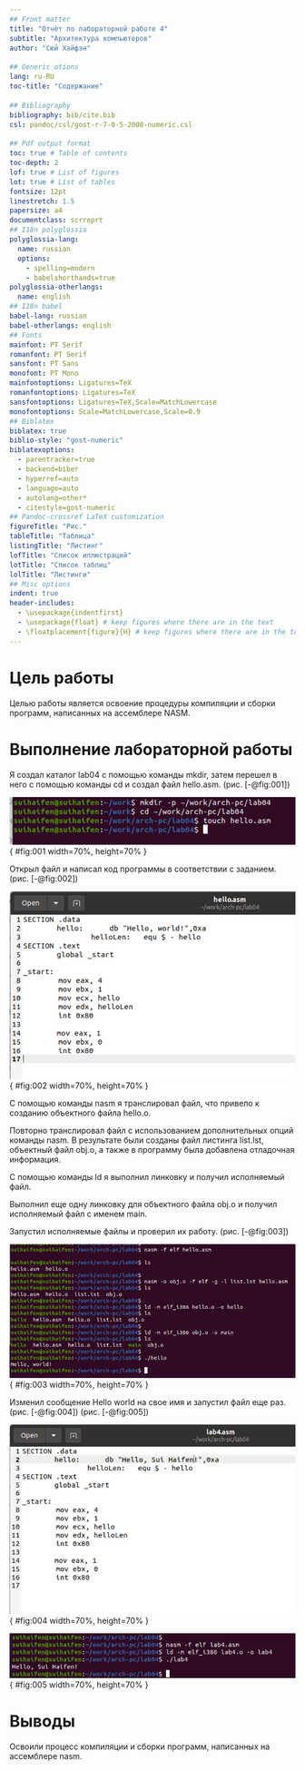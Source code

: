 ```yaml
---
## Front matter
title: "Отчёт по лабораторной работе 4"
subtitle: "Архитектура компьютеров"
author: "Сюй Хайфэн"

## Generic otions
lang: ru-RU
toc-title: "Содержание"

## Bibliography
bibliography: bib/cite.bib
csl: pandoc/csl/gost-r-7-0-5-2008-numeric.csl

## Pdf output format
toc: true # Table of contents
toc-depth: 2
lof: true # List of figures
lot: true # List of tables
fontsize: 12pt
linestretch: 1.5
papersize: a4
documentclass: scrreprt
## I18n polyglossia
polyglossia-lang:
  name: russian
  options:
	- spelling=modern
	- babelshorthands=true
polyglossia-otherlangs:
  name: english
## I18n babel
babel-lang: russian
babel-otherlangs: english
## Fonts
mainfont: PT Serif
romanfont: PT Serif
sansfont: PT Sans
monofont: PT Mono
mainfontoptions: Ligatures=TeX
romanfontoptions: Ligatures=TeX
sansfontoptions: Ligatures=TeX,Scale=MatchLowercase
monofontoptions: Scale=MatchLowercase,Scale=0.9
## Biblatex
biblatex: true
biblio-style: "gost-numeric"
biblatexoptions:
  - parentracker=true
  - backend=biber
  - hyperref=auto
  - language=auto
  - autolang=other*
  - citestyle=gost-numeric
## Pandoc-crossref LaTeX customization
figureTitle: "Рис."
tableTitle: "Таблица"
listingTitle: "Листинг"
lofTitle: "Список иллюстраций"
lotTitle: "Список таблиц"
lolTitle: "Листинги"
## Misc options
indent: true
header-includes:
  - \usepackage{indentfirst}
  - \usepackage{float} # keep figures where there are in the text
  - \floatplacement{figure}{H} # keep figures where there are in the text
---
```


# Цель работы

Целью работы является освоение процедуры компиляции и сборки программ, написанных на ассемблере NASM.

# Выполнение лабораторной работы

Я создал каталог lab04 с помощью команды mkdir, затем перешел в него с помощью команды cd и создал файл hello.asm.
(рис. [-@fig:001])

![Создание каталога и файла](image/01.png){ #fig:001 width=70%, height=70% }

Открыл файл и написал код программы в соответствии с заданием. (рис. [-@fig:002])

![Программа в файле hello.asm](image/02.png){ #fig:002 width=70%, height=70% }

С помощью команды nasm я транслировал файл, что привело к созданию объектного файла hello.o.

Повторно транслировал файл с использованием дополнительных опций команды nasm. 
В результате были созданы файл листинга list.lst, объектный файл obj.o, а также в программу была добавлена отладочная информация.

С помощью команды ld я выполнил линковку и получил исполняемый файл.

Выполнил еще одну линковку для объектного файла obj.o и получил исполняемый файл с именем main.
 
Запустил исполняемые файлы и проверил их работу. (рис. [-@fig:003])
 
![Трансляция, линковка и запуск программы](image/03.png){ #fig:003 width=70%, height=70% }

Изменил сообщение Hello world на свое имя и запустил файл еще раз. (рис. [-@fig:004]) (рис. [-@fig:005])

![Программа в файле lab4.asm](image/04.png){ #fig:004 width=70%, height=70% }

![Сборка и проверка программы lab4.asm](image/05.png){ #fig:005 width=70%, height=70% }

# Выводы

Освоили процесс компиляции и сборки программ, написанных на ассемблере nasm.